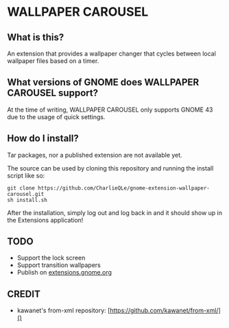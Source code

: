# WALLPAPER CAROUSEL

## What is this?

An extension that provides a wallpaper changer that cycles between local wallpaper files based on a timer.

## What versions of GNOME does WALLPAPER CAROUSEL support?

At the time of writing, WALLPAPER CAROUSEL only supports GNOME 43 due to the usage of quick settings.

## How do I install?

Tar packages, nor a published extension are not available yet.

The source can be used by cloning this repository and running the install script like so:

```
git clone https://github.com/CharlieQLe/gnome-extension-wallpaper-carousel.git
sh install.sh
```

After the installation, simply log out and log back in and it should show up in the Extensions application!

## TODO

* Support the lock screen
* Support transition wallpapers
* Publish on [extensions.gnome.org]()

## CREDIT

* kawanet's from-xml repository: [https://github.com/kawanet/from-xml/]()